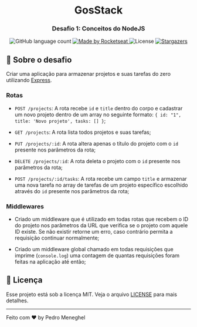 <h1 align="center">
    GosStack
</h1>

<h3 align="center">
  Desafio 1: Conceitos do NodeJS
</h3>

<p align="center">
  <img alt="GitHub language count" src="https://img.shields.io/github/languages/count/rocketseat/bootcamp-gostack-desafio-01?color=%2304D361">

  <a href="https://rocketseat.com.br">
    <img alt="Made by Rocketseat" src="https://img.shields.io/badge/made%20by-Pedro Meneghel-%2304D361">
  </a>

  <img alt="License" src="https://img.shields.io/badge/license-MIT-%2304D361">

  <a href="https://github.com/pedromeneghel/bootcamp-gostack-desafio-01/stargazers">
    <img alt="Stargazers" src="https://img.shields.io/github/stars/pedromeneghel/bootcamp-gostack-desafio-01?style=social">
  </a>
</p>

## :rocket: Sobre o desafio

Criar uma aplicação para armazenar projetos e suas tarefas do zero utilizando [Express](https://expressjs.com/pt-br/).

### Rotas

- `POST /projects`: A rota recebe `id` e `title` dentro do corpo e cadastrar um novo projeto dentro de um array no seguinte formato: `{ id: "1", title: 'Novo projeto', tasks: [] }`;

- `GET /projects`: A rota lista todos projetos e suas tarefas;

- `PUT /projects/:id`: A rota altera apenas o título do projeto com o `id` presente nos parâmetros da rota;

- `DELETE /projects/:id`: A rota deleta o projeto com o `id` presente nos parâmetros da rota;

- `POST /projects/:id/tasks`: A rota recebe um campo `title` e armazenar uma nova tarefa no array de tarefas de um projeto específico escolhido através do `id` presente nos parâmetros da rota;


### Middlewares

- Criado um middleware que é utilizado em todas rotas que recebem o ID do projeto nos parâmetros da URL que verifica se o projeto com aquele ID existe. Se não existir retorne um erro, caso contrário permita a requisição continuar normalmente;

- Criado um middleware global chamado em todas requisições que imprime (`console.log`) uma contagem de quantas requisições foram feitas na aplicação até então;


## :memo: Licença

Esse projeto está sob a licença MIT. Veja o arquivo [LICENSE](LICENSE.md) para mais detalhes.

---

Feito com ♥ by Pedro Meneghel
